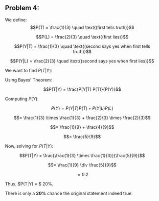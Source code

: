 ## Problem 4:

We define:
$$P(T) = \frac{1}{3} \quad \text{(first tells truth)}$$

$$P(L) = \frac{2}{3} \quad \text{(first lies)}$$

$$P(Y|T) = \frac{1}{3} \quad \text{(second says yes when first tells truth)}$$

$$P(Y|L) = \frac{2}{3} \quad \text{(second says yes when first lies)}$$

We want to find $P(T|Y)$:

Using Bayes' Theorem:

$$P(T|Y) = \frac{P(Y|T) P(T)}{P(Y)}$$

Computing $P(Y)$:

$$P(Y) = P(Y|T) P(T) + P(Y|L) P(L)$$

$$= \frac{1}{3} \times \frac{1}{3} + \frac{2}{3} \times \frac{2}{3}$$

$$= \frac{1}{9} + \frac{4}{9}$$

$$= \frac{5}{9}$$

Now, solving for $P(T|Y)$:

$$P(T|Y) = \frac{\frac{1}{3} \times \frac{1}{3}}{\frac{5}{9}}$$

$$= \frac{1}{9} \div \frac{5}{9}$$

$$= 0.2$$

Thus, $P(T|Y) = $ 20\%.

There is only a **20%** chance the original statement indeed true. 